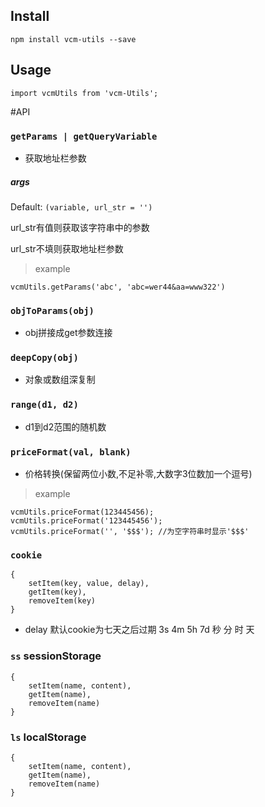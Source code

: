 ## Install

```
npm install vcm-utils --save
```

## Usage

```
import vcmUtils from 'vcm-Utils';
```

#API


### `getParams | getQueryVariable` 

* 获取地址栏参数

##### args
Default: `(variable, url_str = '')`

url_str有值则获取该字符串中的参数<br>

url_str不填则获取地址栏参数<br>

> example

```
vcmUtils.getParams('abc', 'abc=wer44&aa=www322')
```


### `objToParams(obj)`

* obj拼接成get参数连接


### `deepCopy(obj)` 

* 对象或数组深复制


### `range(d1, d2)`

* d1到d2范围的随机数


### `priceFormat(val, blank)`

* 价格转换(保留两位小数,不足补零,大数字3位数加一个逗号)

> example

```
vcmUtils.priceFormat(123445456);
vcmUtils.priceFormat('123445456');
vcmUtils.priceFormat('', '$$$'); //为空字符串时显示'$$$'
```


### `cookie`

```
{
	setItem(key, value, delay),
	getItem(key),
	removeItem(key)
}
```

* delay 默认cookie为七天之后过期 3s 4m 5h 7d 秒 分 时 天


### `ss`  sessionStorage

```
{
	setItem(name, content),
	getItem(name),
	removeItem(name)
}
```


### `ls`  localStorage

```
{
	setItem(name, content),
	getItem(name),
	removeItem(name)
}
```